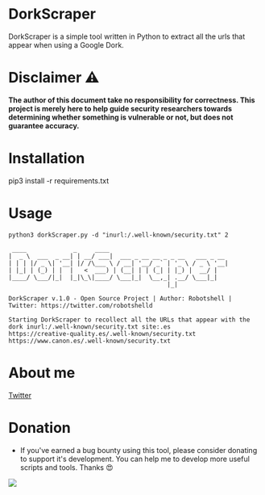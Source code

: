 # DorkScraper       
DorkScraper is a simple tool written in Python to extract all the urls that appear when using a Google Dork.


# Disclaimer :warning:
**The author of this document take no responsibility for correctness. This project is merely here to help guide security researchers towards determining whether something is vulnerable or not, but does not guarantee accuracy.**

# Installation
pip3 install -r requirements.txt

# Usage
```
python3 dorkScraper.py -d "inurl:/.well-known/security.txt" 2

 ____             _     ____                                 
|  _ \  ___  _ __| | __/ ___|  ___ _ __ __ _ _ __   ___ _ __ 
| | | |/ _ \| '__| |/ /\___ \ / __| '__/ _` | '_ \ / _ \ '__|
| |_| | (_) | |  |   <  ___) | (__| | | (_| | |_) |  __/ |   
|____/ \___/|_|  |_|\_\|____/ \___|_|  \__,_| .__/ \___|_|   
                                            |_|                                                                   

DorkScraper v.1.0 - Open Source Project | Author: Robotshell | Twitter: https://twitter.com/robotshelld

Starting DorkScraper to recollect all the URLs that appear with the dork inurl:/.well-known/security.txt site:.es
https://creative-quality.es/.well-known/security.txt
https://www.canon.es/.well-known/security.txt

```
# About me
[Twitter](https://twitter.com/robotshelld)


# Donation
* If you've earned a bug bounty using this tool, please consider donating to support it's development. You can help me to develop more useful scripts and tools. Thanks :heart_eyes:

[<img src="https://www.paypalobjects.com/en_US/ES/i/btn/btn_donateCC_LG.gif">](https://www.paypal.com/cgi-bin/webscr?cmd=_s-xclick&hosted_button_id=F4YABU5AH3NTQ&source=url)

